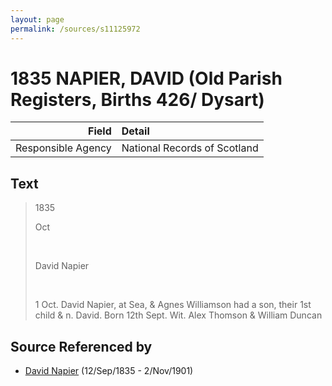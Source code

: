 ```yaml
---
layout: page
permalink: /sources/s11125972
---
```


# 1835 NAPIER, DAVID (Old Parish Registers, Births 426/ Dysart)

Field | Detail
---:|:---
Responsible Agency | National Records of Scotland

## Text

> 1835
>
> Oct
>
> <br/>
>
> David Napier
>
> <br/>
>
> 1 Oct. David Napier, at Sea, & Agnes Williamson had a son, their 1st child & n. David. Born 12th Sept. Wit. Alex Thomson & William Duncan
>

## Source Referenced by

* [David Napier](../people/@41697732@-david-napier-b1835-9-12-d1901-11-2.md) (12/Sep/1835 - 2/Nov/1901)
